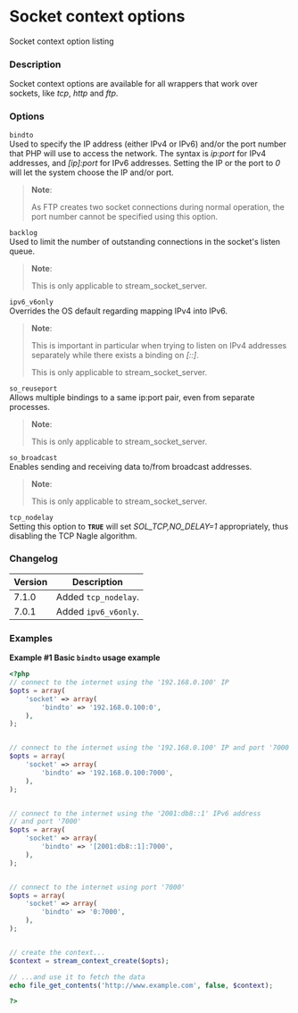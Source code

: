 Socket context options
======================

Socket context option listing

### Description

Socket context options are available for all wrappers that work over
sockets, like *tcp*, *http* and *ftp*.

### Options

`bindto`  
Used to specify the IP address (either IPv4 or IPv6) and/or the port
number that PHP will use to access the network. The syntax is *ip:port*
for IPv4 addresses, and *\[ip\]:port* for IPv6 addresses. Setting the IP
or the port to *0* will let the system choose the IP and/or port.

> **Note**:
>
> As FTP creates two socket connections during normal operation, the
> port number cannot be specified using this option.

`backlog`  
Used to limit the number of outstanding connections in the socket's
listen queue.

> **Note**:
>
> This is only applicable to <span
> class="function">stream\_socket\_server</span>.

`ipv6_v6only`  
Overrides the OS default regarding mapping IPv4 into IPv6.

> **Note**:
>
> This is important in particular when trying to listen on IPv4
> addresses separately while there exists a binding on *\[::\]*.
>
> This is only applicable to <span
> class="function">stream\_socket\_server</span>.

`so_reuseport`  
Allows multiple bindings to a same ip:port pair, even from separate
processes.

> **Note**:
>
> This is only applicable to <span
> class="function">stream\_socket\_server</span>.

`so_broadcast`  
Enables sending and receiving data to/from broadcast addresses.

> **Note**:
>
> This is only applicable to <span
> class="function">stream\_socket\_server</span>.

`tcp_nodelay`  
Setting this option to **`TRUE`** will set *SOL\_TCP,NO\_DELAY=1*
appropriately, thus disabling the TCP Nagle algorithm.

### Changelog

| Version | Description          |
|---------|----------------------|
| 7.1.0   | Added `tcp_nodelay`. |
| 7.0.1   | Added `ipv6_v6only`. |

### Examples

**Example \#1 Basic `bindto` usage example**

``` php
<?php
// connect to the internet using the '192.168.0.100' IP
$opts = array(
    'socket' => array(
        'bindto' => '192.168.0.100:0',
    ),
);


// connect to the internet using the '192.168.0.100' IP and port '7000'
$opts = array(
    'socket' => array(
        'bindto' => '192.168.0.100:7000',
    ),
);


// connect to the internet using the '2001:db8::1' IPv6 address
// and port '7000'
$opts = array(
    'socket' => array(
        'bindto' => '[2001:db8::1]:7000',
    ),
);


// connect to the internet using port '7000'
$opts = array(
    'socket' => array(
        'bindto' => '0:7000',
    ),
);


// create the context...
$context = stream_context_create($opts);

// ...and use it to fetch the data
echo file_get_contents('http://www.example.com', false, $context);

?>
```
